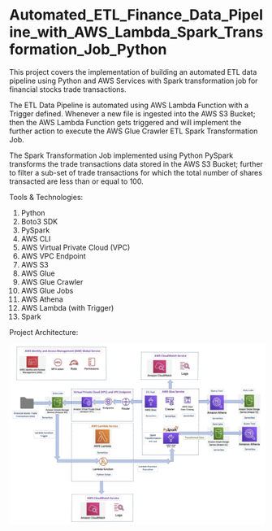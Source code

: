 # Automated_ETL_Finance_Data_Pipeline_with_AWS_Lambda_Spark_Transformation_Job_Python

This project covers the implementation of building an automated ETL data pipeline using Python and AWS Services with Spark transformation job for financial stocks trade transactions.  

The ETL Data Pipeline is automated using AWS Lambda Function with a Trigger defined. Whenever a new file is ingested into the AWS S3 Bucket; then the AWS Lambda Function gets triggered and will implement the further action to execute the AWS Glue Crawler ETL Spark Transformation Job.  

The Spark Transformation Job implemented using Python PySpark transforms the trade transactions data stored in the AWS S3 Bucket; further to filter a sub-set of trade transactions for which the total number of shares transacted are less than or equal to 100.  

Tools & Technologies: 
1. Python
2. Boto3 SDK
3. PySpark
4. AWS CLI
5. AWS Virtual Private Cloud (VPC)
6. AWS VPC Endpoint
7. AWS S3
8. AWS Glue
9. AWS Glue Crawler
10. AWS Glue Jobs
11. AWS Athena
12. AWS Lambda (with Trigger)
13. Spark 

Project Architecture:

![](architecture/project_architecture.jpg)
